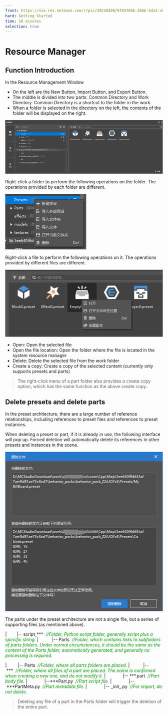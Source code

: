 ```yaml
--- 
front: https://nie.res.netease.com/r/pic/20220408/9f03706b-2b66-4da3-a573-d95b00d77588.png 
hard: Getting Started 
time: 10 minutes 
selection: true 
--- 
```

# Resource Manager 

## Function Introduction 

In the Resource Management Window 

- On the left are the New Button, Import Button, and Export Button. 
- The middle is divided into two parts: Common Directory and Work Directory. Common Directory is a shortcut to the folder in the work. 
- When a folder is selected in the directory on the left, the contents of the folder will be displayed on the right. 

![content002](./images/content002.png) 

Right-click a folder to perform the following operations on the folder. The operations provided by each folder are different. 

![image-20210710164207862](./images/content001.png) 

Right-click a file to perform the following operations on it. The operations provided by different files are different. 

![image-20210710164135792](./images/content003.png) 

- Open: Open the selected file 
- Open the file location: Open the folder where the file is located in the system resource manager 
- Delete: Delete the selected file from the work folder 
- Create a copy: Create a copy of the selected content (currently only supports presets and parts) 
> The right-click menu of a part folder also provides a create copy option, which has the same function as the above create copy. 
## Delete presets and delete parts 

In the preset architecture, there are a large number of reference relationships, including references to preset files and references to preset instances. 

When deleting a preset or part, if it is already in use, the following interface will pop up. Forced deletion will automatically delete its references in other presets and instances in the scene. 

![image-20210710170525053](./images/content004.png) 

The parts under the preset architecture are not a single file, but a series of supporting files (as mentioned above). 

|&nbsp;&nbsp;&nbsp;&nbsp;&nbsp;&nbsp;&nbsp;&nbsp;|--&nbsp;script_\*\*\*&nbsp;&nbsp;*<font color=#009900>//Folder, Python script folder, generally script plus a specific string. </font>* 
|&nbsp;&nbsp;&nbsp;&nbsp;&nbsp;&nbsp;&nbsp;&nbsp;&nbsp;&nbsp;&nbsp;|--&nbsp;Parts&nbsp;&nbsp;*<font color=#009900>//Folder, which contains links to subfolders of parts folders. Under normal circumstances, it should be the same as the content of the Parts folder, automatically generated, and generally no processing is required. </font>* 

|&nbsp;&nbsp;&nbsp;&nbsp;&nbsp;&nbsp;&nbsp;&nbsp;&nbsp;|--&nbsp;Parts&nbsp;&nbsp;*<font color=#009900>//Folder, where all parts folders are placed. </font>* 
|&nbsp;&nbsp;&nbsp;&nbsp;&nbsp;&nbsp;&nbsp;&nbsp;&nbsp;&nbsp;&nbsp;|--&nbsp;\*\*\*&nbsp;&nbsp;*<font color=#009900>//Folder, where all files of a part are placed. The name is confirmed when creating a new one, and do not modify it. </font>* 
|&nbsp;&nbsp;&nbsp;&nbsp;&nbsp;&nbsp;&nbsp;&nbsp;&nbsp;&nbsp;&nbsp;&nbsp;&nbsp;&nbsp;|--&nbsp;\*\*\*.part&nbsp;&nbsp;*<font color=#009900>//Part body file. </font>*
|&nbsp;&nbsp;&nbsp;&nbsp;&nbsp;&nbsp;&nbsp;&nbsp;&nbsp;&nbsp;&nbsp;&nbsp;&nbsp;&nbsp;|--\*\*\*Part.py&nbsp;&nbsp;*<font color=#009900>//Part script file. </font>*
|&nbsp;&nbsp;&nbsp;&nbsp;&nbsp;&nbsp;&nbsp;&nbsp;&nbsp;&nbsp;&nbsp;&nbsp;&nbsp;&nbsp;|--&nbsp;\*\*\*PartMeta.py&nbsp;&nbsp;*<font color=#009900>//Part metadata file. </font>*
|&nbsp;&nbsp;&nbsp;&nbsp;&nbsp;&nbsp;&nbsp;&nbsp;&nbsp;&nbsp;&nbsp;&nbsp;&nbsp;&nbsp;|--&nbsp;\_init\_.py&nbsp;&nbsp;*<font color=#009900>//For import, do not delete. </font>*

> Deleting any file of a part in the Parts folder will trigger the deletion of the entire part. 
